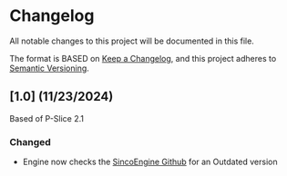 # Changelog

All notable changes to this project will be documented in this file.

The format is BASED on [Keep a Changelog](https://keepachangelog.com/en/1.1.0/),
and this project adheres to [Semantic Versioning](https://semver.org/spec/v2.0.0.html).

## [1.0] (11/23/2024)
Based of P-Slice 2.1
### Changed
- Engine now checks the [SincoEngine Github](https://github.com/sphis-Sinco/SincoEngine) for an Outdated version